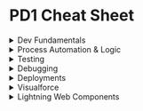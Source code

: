 # PD1 Cheat Sheet

<details>
	<summary>Dev Fundamentals</summary>

# Developer Fundamentals

## Save Order of Execution
1. System Validation
2. Before Save Flows
3. Before Triggers
4. Validation Rules and System Validation
5. Duplicate Rules
6. _Save to database but not committed_
7. After Trigger
8. Assignment Rules
9. Auto response Rules
10. Workflow Rules
11. Escalation Rules
12. Flow Automation
13. After Save Flows
14. Commit to database

**S**am's **F**amily **T**ook **V**alerie **D**own **S**outh **T**o **A** **A**uto **W**orkshop's **E**nclosed **F**oyer.

## Governor Limits
- SOQL Queries: 100
- DML: 150

## Model View Controller Architecture
- Model: where data is saved
- View: how data is visualized
- Controller: how data is manipulated/logic

## Data Imports & Exports

|   | Data Import Wizard      | Data Loader |
| ----------- | ----------- | ----------- |
| **Max Records** | 50K    | 5M       |
| **Pros** | - Choose whether to trigger workflow rules   | - Can save mapping for later use <br> - Can delete and export data    |
| **Cons** |  - Can only insert, update or upsert <br> - Can't use on product and opportunities <br> - Can't save mappings <br> - Can't schedule imports   | - No option to turn off workflow rules |

</details>

<details>
	<summary>Process Automation & Logic</summary>

# Process Automation & Logic
	
## About Apex
- Apex is a programming language that uses Java-like syntax and acts like database stored procedures.
- **Hosted**: Apex is saved, compiled, and executed on the server—the Lightning Platform.
- **Object oriented**: Apex supports classes, interfaces, inheritance, abstraction, polymorphism, and encapsulation.
- **Strongly typed**: Apex validates references to objects at compile time.

## Apex Class Definition & Members
- Access modifiers: `global`, `public`, `private`, `protected`
- sharing context: `with sharing`, `without sharing`, `inherited sharing`
- Class keywords: `implements`, `extends`
- Interface keywords: `abstract`, `virtual`, `interface`
- Constructors
- Member variables
- Member properties
- Methods

## Apex Data Types
- String: 'hello world'
- Boolean: true or false
- Integer: 7
- Decimal: 7.7
- Id: 006Hs00001KsrsSIAR
- Date: 2024-01-23
- DateTime: 2024-01-23 03:03:03
- Time: 02:39:39.217Z
- Blob: binary data
- Enum: store set of id that are accessed one at a time
- List: `List<String> colorsList = new List<String>{'red'};`
- Set: `Set<Integer> intSet = new Set<Integer>();`
- Map: `Map<Id, String> idList = new Map<Id, String>();`

## Apex Class Use Cases
- Trigger Handler Class: `public class AccountTriggerHandler {}`
- Lightning Web Controller Class: `public class MedsListController{}`
- Visualforce Controller Class: `public class EditPageController{}`
- Exception Class: `public class MyCustomException extends Exception{}`
- Test Data Factory Class:`@isTest public class TestDataFactory{}`
- Test Class: `@isTest private class AccountTriggerHandlerTest{}`
- Invocable Methods for Flows & Process Builders to Call: `@InvocableMethod(callout = true label = 'methodName' description = 'description' category = 'DML')`
- Web Services Methods for External Services to Call: `@future(callout=true) static void myfutureMethod(){}`

## Apex Triggers*
- Trigger Definition: `trigger AccountTrigger on Account(before update){}`
- Trigger Context:
- Trigger Error Handling: 

## Other Apex
- Asynchronous: queueable apex, batchable apex, scheduled apex, future methods
- Anonmyous: execute anonoymous window, salesforce CLI `force:aepx:execute` command, REST API executeAnonymous endpoint
- Invocable: `@InvocableMethod` or `@InvocableVariable` to be used in a flow

## Data Search & Manipulation in Apex
- complicated soql example
- sosl
- parent - child soql
- child -> parent soql
- dml example

## Custom metadata, custom platform events, Custom settings
## Apex Integration



 </details>
 
<details>
	<summary>Testing</summary>

# Testing, Debugging & Depoyments

## Test Class & Methods
## Exception Handling
## Exception Class & Method

## Exception Examples
- `System.DmlException`
- `System.ListException`
- `System.QueryException`

## Asynch Testing
- Queueable Apex: `System.enqueJob()`
- Batchable Apex: `Database.executeBatch()`
- Schedule Apex: `System.schedule()`
- Future Methods: call method between `Test.startTest` and `Test.stopTest`

 </details>
  
<details>
	<summary>Debugging</summary>

## Log Inspector
## Debug Logs

 </details>

 <details>
	<summary>Deployments</summary>

## Sandboxes
## Code Coverage
 - why its required
## Deployment Tools
## Change Sets

</details>
 
 
<details>
	<summary>Visualforce</summary>
	
# User Interface
## Visualforce Page
## Standard Controller
## Standard List Controller
## Custom Controller
</details>

<details>
	<summary>Lightning Web Components</summary>


## LWC Framework
## LWC Benefits
## LWC Decorators
## Lightning Web Components
## Child to Parent and Parent to Child LWC Communication
## Lightning Message Service
## Lightning Data Service
## LWC Security
## Lightning Aura Components
## Aura Component Framework

</details>
